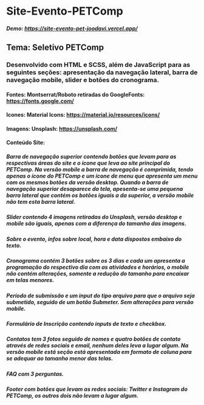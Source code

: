 # Site-Evento-PETComp 
##### Demo: https://site-evento-pet-joodavi.vercel.app/
## Tema: Seletivo PETComp

### Desenvolvido com HTML e SCSS, além de JavaScript para as seguintes seções: apresentação da navegação lateral, barra de navegação mobile, slider e botões do cronograma.

#### Fontes: Montserrat/Roboto retiradas do GoogleFonts: https://fonts.google.com/
#### Icones: Material Icons: https://material.io/resources/icons/
#### Imagens: Unsplash: https://unsplash.com/

#### Conteúdo Site: 
##### Barra de navegação superior contendo botões que levam para as respectivas áreas do site e o ícone que leva ao site principal do PETComp. Na versão mobile a barra de navegação é comprimida, tendo apenas o ícone do PETComp e um ícone de menu que apresenta um menu com os mesmos botões da versão desktop. Quando a barra de navegação superior desaparece da tela, apesenta-se uma pequena barra lateral que contém os botões iguais a da superior, a versão mobile não tem esta barra lateral.
##### Slider contendo 4 imagens retiradas do Unsplash, versão desktop e mobile são iguais, apenas com a diferença do tamanho das imagens.
##### Sobre o evento, infos sobre local, hora e data dispostos embaixo do texto.
##### Cronograma contém 3 botões sobre os 3 dias e cada um apresenta a programação do respectivo dia com as atividades e horários, o mobile não contém alterações, somente a redução do tamanho para encaixar em telas menores.
##### Período de submissão e um input do tipo arquivo para que o arquivo seja submetido, seguido de um botão Submeter. Sem alterações para versão mobile.
##### Formulário de Inscrição contendo inputs de texto e checkbox.
##### Contatos tem 3 fotos seguido de nomes e quatro botões de contato através de redes sociais e email, nenhum deles leva a lugar algum. Na versão mobile está seção está apresentada em formato de coluna para se adequar ao tamanho menor das telas.
##### FAQ com 3 perguntas.
##### Footer com botões que levam as redes sociais: Twitter e Instagram do PETComp, os outros dois não levam a lugar algum.
